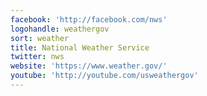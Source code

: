 ```yaml
---
facebook: 'http://facebook.com/nws'
logohandle: weathergov
sort: weather
title: National Weather Service
twitter: nws
website: 'https://www.weather.gov/'
youtube: 'http://youtube.com/usweathergov'
---
```

